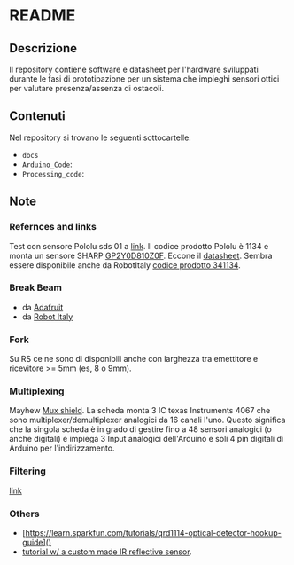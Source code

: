 # README

## Descrizione

Il repository contiene software e datasheet per l'hardware sviluppati durante le fasi di prototipazione per un sistema che impieghi sensori ottici per valutare presenza/assenza di ostacoli.

## Contenuti

Nel repository si trovano le seguenti sottocartelle:

* ```docs```
* ```Arduino_Code```:
* ```Processing_code```:

## Note

### Refernces and links

Test con sensore Pololu sds 01 a [link](https://www.pololu.com/product/1134). Il codice prodotto Pololu è 1134 e monta un sensore SHARP [GP2Y0D810Z0F](http://www.sharp-world.com/products/device/lineup/data/pdf/datasheet/gp2y0d810z_e.pdf). Eccone il [datasheet](http://www.sharp-world.com/products/device/lineup/data/pdf/datasheet/gp2y0d810z_e.pdf). Sembra essere disponibile anche da RobotItaly [codice prodotto 341134](https://www.robot-italy.com/it/1134-sensore-ir-digitale-10cm-pololu-con-sharp-gp2y0d810z0f.html).

### Break Beam

* da [Adafruit](https://www.adafruit.com/product/2168)
* da [Robot Italy](https://www.robot-italy.com/it/ir-break-beam-sensor-3mm-leds.html)

### Fork

Su RS ce ne sono di disponibili anche con larghezza tra emettitore e ricevitore >= 5mm (es, 8 o 9mm).

### Multiplexing

Mayhew [Mux shield](http://mayhewlabs.com/products/arduino-mux-shield). La scheda monta 3 IC texas Instruments 4067 che sono multiplexer/demultiplexer analogici da 16 canali l'uno. Questo significa che la singola scheda è in grado di gestire fino a 48 sensori analogici (o anche digitali) e impiega 3 Input analogici dell'Arduino e soli 4 pin digitali di Arduino per l'indirizzamento.

### Filtering

[link](https://www.megunolink.com/articles/3-methods-filter-noisy-arduino-measurements/)

### Others
* [https://learn.sparkfun.com/tutorials/qrd1114-optical-detector-hookup-guide]()
* [tutorial w/ a custom made IR reflective sensor](http://www.me.umn.edu/courses/me2011/arduino/technotes/irbeam/irbeam.html).
